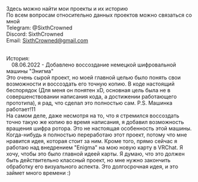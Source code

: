 Здесь можно найти мои проекты и их историю<br/>
По всем вопросам относительно данных проектов можно связаться со мной<br/>
Telegram: @SixthCrowned<br/>
Discord: SixthCrowned<br/>
Email: SixthCrowned@gmail.com<br/><br/>

История:<br/>
&emsp;08.06.2022 - Добавлено воссоздание немецкой шифровальной машины "Энигма"<br/>
Это очень сырой проект, но моей главной целью было понять свои возможности и воссоздать его точную копию. В коде настоящий беспорядок (Для меня он понятен xD, основная цель была не в совершенствовании написания кода, а достижении работающего прототипа), я рад, что сделал это полностью сам. P.S. Машинка работает!11<br/>
На самом деле, даже несмотря на то, что я стремился воссоздать точно такую же копию во время написания, я добавил возможность вращения шифра ротора. Это не настоящая особенность этой машины. Когда-нибудь я полностью переработаю этот проект, потому что мне нравится идея, которая стоит за ним. Кроме того, прямо сейчас я работаю над внедрением "Enigma" на мою новую карту в VRChat. Я хочу, чтобы это было главной идеей карты. Я думаю, что это должен быть действительно классный проект, но мне нужно закончить обработку его визуального аспекта. Это долгосрочная идея, и это займет много времени :)
